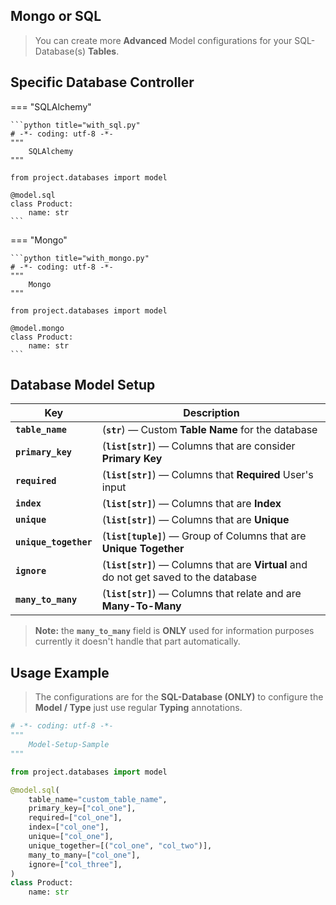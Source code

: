 ## **Mongo** or **SQL**

> You can create more **Advanced** Model configurations for your SQL-Database(s) **Tables**.

## Specific **Database** Controller

=== "SQLAlchemy"

    ```python title="with_sql.py"
    # -*- coding: utf-8 -*-
    """
        SQLAlchemy
    """

    from project.databases import model

    @model.sql
    class Product:
        name: str
    ```

=== "Mongo"

    ```python title="with_mongo.py"
    # -*- coding: utf-8 -*-
    """
        Mongo
    """

    from project.databases import model

    @model.mongo
    class Product:
        name: str
    ```

## Database **Model** Setup

| Key                   | Description                                                                           |
| --------------------- | ------------------------------------------------------------------------------------- |
| **`table_name`**      | (**`str`**) — Custom **Table Name** for the database                                  |
| **`primary_key`**     | (**`list[str]`**) — Columns that are consider **Primary Key**                         |
| **`required`**        | (**`list[str]`**) — Columns that **Required** User's input                            |
| **`index`**           | (**`list[str]`**) — Columns that are **Index**                                        |
| **`unique`**          | (**`list[str]`**) — Columns that are **Unique**                                       |
| **`unique_together`** | (**`list[tuple]`**) — Group of Columns that are **Unique Together**                   |
| **`ignore`**          | (**`list[str]`**) — Columns that are **Virtual** and do not get saved to the database |
| **`many_to_many`**    | (**`list[str]`**) — Columns that relate and are **Many-To-Many**                      |

> **Note:** the **`many_to_many`** field is **ONLY** used for information purposes currently it doesn't handle that part automatically.

## Usage **Example**

> The configurations are for the **SQL-Database (ONLY)** to configure the **Model / Type** just use regular **Typing** annotations.

```python title="model-setup-sample.py"
# -*- coding: utf-8 -*-
"""
    Model-Setup-Sample
"""

from project.databases import model

@model.sql(
    table_name="custom_table_name",
    primary_key=["col_one"],
    required=["col_one"],
    index=["col_one"],
    unique=["col_one"],
    unique_together=[("col_one", "col_two")],
    many_to_many=["col_one"],
    ignore=["col_three"],
)
class Product:
    name: str
```
